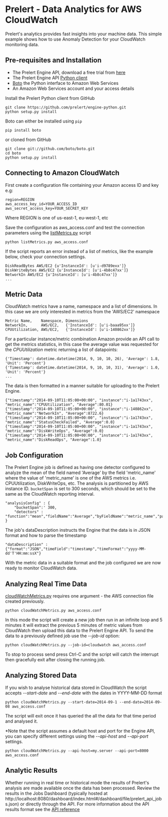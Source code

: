 Prelert - Data Analytics for AWS CloudWatch
==============================

Prelert's analytics provides fast insights into your machine data. This simple example
shows how to use Anomaly Detection for your CloudWatch monitoring data.


Pre-requisites and Installation
--------------
* The Prelert Engine API, download a free trial from [here](http://www.prelert.com/reg/beta-signup.html)
* The Prelert Engine API [Python client](https://github.com/prelert/engine-python)
* [Boto](https://github.com/boto/boto) the Python interface to Amazon Web Services
* An Amazon Web Services account and your access details

Install the Prelert Python client from GitHub

    git clone https://github.com/prelert/engine-python.git
    python setup.py install

Boto can either be installed using `pip`

    pip install boto

or cloned from GitHub

    git clone git://github.com/boto/boto.git
    cd boto
    python setup.py install


Connecting to Amazon CloudWatch
----------
First create a configuration file containing your Amazon access ID and key e.g:

    region=REGION
    aws_access_key_id=YOUR_ACCESS_ID
    aws_secret_access_key=YOUR_SECRET_KEY

Where REGION is one of us-east-1, eu-west-1, etc

Save the configuration as aws_access.conf and test the connection parameters using 
the [listMetrics.py](listMetrics.py) script

    python listMetrics.py aws_access.conf

If the script reports an error instead of a list of metrics, like the example below, check your connection settings.

    DiskReadBytes AWS/EC2 {u'InstanceId': [u'i-d9789exx']}
    DiskWriteBytes AWS/EC2 {u'InstanceId': [u'i-4b8c47xx']}
    NetworkIn AWS/EC2 {u'InstanceId': [u'i-4b8c47xx']}
    ...

Metric Data
------------
CloudWatch metrics have a name, namespace and a list of dimensions. In this case we
are only interested in metrics from the 'AWS/EC2' namespace

    Metric Name,    Namespace, Dimensions
    NetworkIn,      AWS/EC2,   {'InstanceId': [u'i-baaa95xx']}
    CPUUtilization, AWS/EC2,   {'InstanceId': [u'i-140862xx']}

For a particular instance/metric combination Amazon provide an API call to get the
metrics statistics, in this case the average value was requested for the *CPUUtilization* metric 
returning a list of datapoints:

    {'Timestamp': datetime.datetime(2014, 9, 10, 10, 26), 'Average': 1.8, 'Unit': 'Percent'}
    {'Timestamp': datetime.datetime(2014, 9, 10, 10, 31), 'Average': 1.0, 'Unit': 'Percent'}
    ...

The data is then formatted in a manner suitable for uploading to the Prelert Engine.

    {"timestamp":"2014-09-10T11:05:00+00:00", "instance":"i-1a1743xx", "metric_name":"CPUUtilization", "Average":80.01}
    {"timestamp":"2014-09-10T11:05:00+00:00", "instance":"i-140862xx", "metric_name":"NetworkIn", "Average":8722.6}
    {"timestamp":"2014-09-10T11:05:00+00:00", "instance":"i-1a1743xx", "metric_name":"StatusCheckFailed", "Average":0.0}
    {"timestamp":"2014-09-10T11:05:00+00:00", "instance":"i-1a1743xx", "metric_name":"DiskWriteOps", "Average":0.0}
    {"timestamp":"2014-09-10T11:05:00+00:00", "instance":"i-1a1743xx", "metric_name":"DiskReadOps", "Average":1.0}


Job Configuration
------------------

The Prelert Engine job is defined as having one detector configured to analyze the mean of the field named 
'Average' by the field 'metric_name' where the value of 'metric_name' is one of the 
AWS metrics i.e. CPUUtilization, DiskWriteOps, etc. The analysis is partitioned by AWS instance ID.
`bucketSpan` is set to 300 seconds, which should be set to the same as the CloudWatch reporting interval.

    "analysisConfig" : {
        "bucketSpan":' 300,
        "detectors" : "function":"mean","fieldName":"Average","byFieldName":"metric_name","partitionFieldName":"instance"}] 
    }

The job's dataDescription instructs the Engine that the data is in JSON format and how to parse the timestamp

    "dataDescription" : {"format":"JSON","timeField":"timestamp","timeFormat":"yyyy-MM-dd'T'HH:mm:ssX"} 


With the metric data in a suitable format and the job configured we are now ready to monitor CloudWatch data.

Analyzing Real Time Data
-------------------------

[cloudWatchMetrics.py](cloudWatchMetrics.py) requires one argument - the AWS connection file created previously.

    python cloudWatchMetrics.py aws_access.conf

In this mode the script will create a new job then run in an infinite loop and 5 minutes 
it will extract the previous 5 minutes of metric values from CloudWatch then upload this data to the Prelert Engine API. 
To send the data to a previously defined job use the *--job-id* option:

    python cloudWatchMetrics.py --job-id=cloudwatch aws_access.conf

To stop to process send press Ctrl-C and the script will catch the interrupt then gracefully exit after closing the running job.


Analyzing Stored Data
----------------------
If you wish to analyse historical data stored in CloudWatch the script accepts *--start-date* and *--end-date* 
with the dates in YYYY-MM-DD format

    python cloudWatchMetrics.py --start-date=2014-09-1 --end-date=2014-09-08 aws_access.conf

The script will exit once it has queried the all the data for that time period and analysed it.

*Note that the script assumes a default host and port for the Engine API, you can specify different
settings using the *--api-host* and *--api-port* settings.

    python cloudWatchMetrics.py --api-host=my.server --api-port=8000 aws_access.conf


Analytic Results
-----------------
Whether running in real time or historical mode the results of Prelert's analysis are made available once the
data has been processed. Review the results in the Jobs Dashboard (typically hosted at http://localhost:8080/dashboard/index.html#/dashboard/file/prelert_api_jobs.json) or directly through the API. For more information about the API results format see the [API reference](http://www.prelert.com/docs/engine_api/1.0/results.html)
